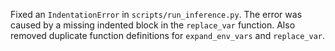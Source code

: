 Fixed an `IndentationError` in `scripts/run_inference.py`. The error was caused by a missing indented block in the `replace_var` function. Also removed duplicate function definitions for `expand_env_vars` and `replace_var`.